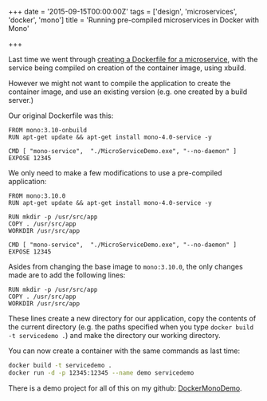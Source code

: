+++
date = '2015-09-15T00:00:00Z'
tags = ['design', 'microservices', 'docker', 'mono']
title = 'Running pre-compiled microservices in Docker with Mono'

+++

Last time we went through [creating a Dockerfile for a microservice][blog-docker], with the service being compiled on creation of the container image, using xbuild.

However we might not want to compile the application to create the container image, and use an existing version (e.g. one created by a build server.)

Our original Dockerfile was this:

```
FROM mono:3.10-onbuild
RUN apt-get update && apt-get install mono-4.0-service -y

CMD [ "mono-service",  "./MicroServiceDemo.exe", "--no-daemon" ]
EXPOSE 12345
```

We only need to make a few modifications to use a pre-compiled application:

```
FROM mono:3.10.0
RUN apt-get update && apt-get install mono-4.0-service -y

RUN mkdir -p /usr/src/app
COPY . /usr/src/app
WORKDIR /usr/src/app

CMD [ "mono-service",  "./MicroServiceDemo.exe", "--no-daemon" ]
EXPOSE 12345
```

Asides from changing the base image to `mono:3.10.0`, the only changes made are to add the following lines:

```
RUN mkdir -p /usr/src/app
COPY . /usr/src/app
WORKDIR /usr/src/app
```

These lines create a new directory for our application, copy the contents of the current directory (e.g. the paths specified when you type `docker build -t servicedemo .`) and make the directory our working directory.

You can now create a container with the same commands as last time:

```bash
docker build -t servicedemo .
docker run -d -p 12345:12345 --name demo servicedemo
```

There is a demo project for all of this on my github: [DockerMonoDemo][github-repo].


[blog-docker]: /2015/09/05/running-microservices-in-docker-with-mono.html
[github-repo]: https://github.com/Pondidum/DockerMonoDemo
